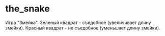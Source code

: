 # the_snake

Игра "Змейка".
Зеленый квадрат - съедобное (увеличивает длину змейки).
Красный квадрат - не съедобное (уменьшает длину змейки).

